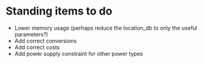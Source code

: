 # Standing items to do

- Lower memory usage (perhaps reduce the location_db to only the useful parameters?)
- Add correct conversions
- Add correct costs
- Add power supply constraint for other power types


